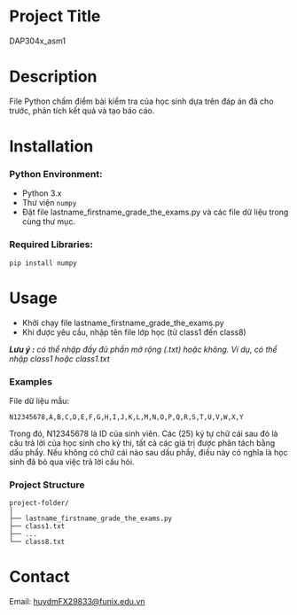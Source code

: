 # Project Title
DAP304x_asm1

# Description
File Python chấm điểm bài kiểm tra của học sinh dựa trên đáp án đã cho trước, phân tích kết quả và tạo báo cáo.

# Installation
### Python Environment:
- Python 3.x
- Thư viện `numpy`
- Đặt file lastname_firstname_grade_the_exams.py và các file dữ liệu trong cùng thư mục.
### Required Libraries:
```
pip install numpy
```

# Usage
- Khởi chạy file lastname_firstname_grade_the_exams.py
- Khi được yêu cầu, nhập tên file lớp học (từ class1 đến class8)

_**Lưu ý :** có thể nhập đầy đủ phần mở rộng (.txt) hoặc không. Ví dụ, có thể nhập class1 hoặc class1.txt_

### Examples
File dữ liệu mẫu:
```
N12345678,A,B,C,D,E,F,G,H,I,J,K,L,M,N,O,P,Q,R,S,T,U,V,W,X,Y
```
Trong đó, N12345678 là ID của sinh viên. Các (25) ký tự chữ cái sau đó là câu trả lời của học sinh cho kỳ thi, tất cả các giá trị được phân tách bằng dấu phẩy. Nếu không có chữ cái nào sau dấu phẩy, điều này có nghĩa là học sinh đã bỏ qua việc trả lời câu hỏi.

### Project Structure
```
project-folder/
│
├── lastname_firstname_grade_the_exams.py
├── class1.txt
├── ...
└── class8.txt
```

# Contact
Email: huydmFX29833@funix.edu.vn
